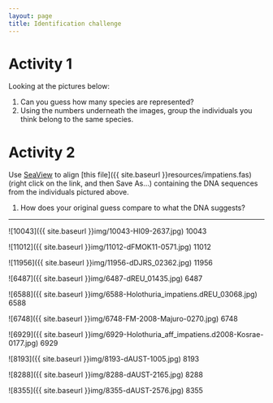 ```yaml
---
layout: page
title: Identification challenge
---
```


# Activity 1

Looking at the pictures below:

1. Can you guess how many species are represented?
1. Using the numbers underneath the images, group the individuals you think
   belong to the same species.

# Activity 2

Use [SeaView](http://doua.prabi.fr/software/seaview) to align
[this file]({{ site.baseurl }}resources/impatiens.fas) (right click on the link, and then Save
As…) containing the DNA sequences from the individuals pictured above.

1. How does your original guess compare to what the DNA suggests?

-----

![10043]({{ site.baseurl }}img/10043-HI09-2637.jpg)
10043

![11012]({{ site.baseurl }}img/11012-dFMOK11-0571.jpg)
11012

![11956]({{ site.baseurl }}img/11956-dDJRS_02362.jpg)
11956

![6487]({{ site.baseurl }}img/6487-dREU_01435.jpg)
6487

![6588]({{ site.baseurl }}img/6588-Holothuria_impatiens.dREU_03068.jpg)
6588

![6748]({{ site.baseurl }}img/6748-FM-2008-Majuro-0270.jpg)
6748

![6929]({{ site.baseurl }}img/6929-Holothuria_aff_impatiens.d2008-Kosrae-0177.jpg)
6929

![8193]({{ site.baseurl }}img/8193-dAUST-1005.jpg)
8193

![8288]({{ site.baseurl }}img/8288-dAUST-2165.jpg)
8288

![8355]({{ site.baseurl }}img/8355-dAUST-2576.jpg)
8355
